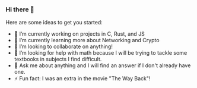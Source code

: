 ### Hi there 👋

<!--
**zane-a-karl/zane-a-karl** is a ✨ _special_ ✨ repository because its `README.md` (this file) appears on your GitHub profile.
-->
Here are some ideas to get you started:

- 🔭 I’m currently working on projects in C, Rust, and JS
- 🌱 I’m currently learning more about Networking and Crypto
- 👯 I’m looking to collaborate on anything!
- 🤔 I’m looking for help with math because I will be trying to tackle some textbooks in subjects I find difficult.
- 💬 Ask me about anything and I will find an answer if I don't already have one.
- ⚡ Fun fact: I was an extra in the movie "The Way Back"!

